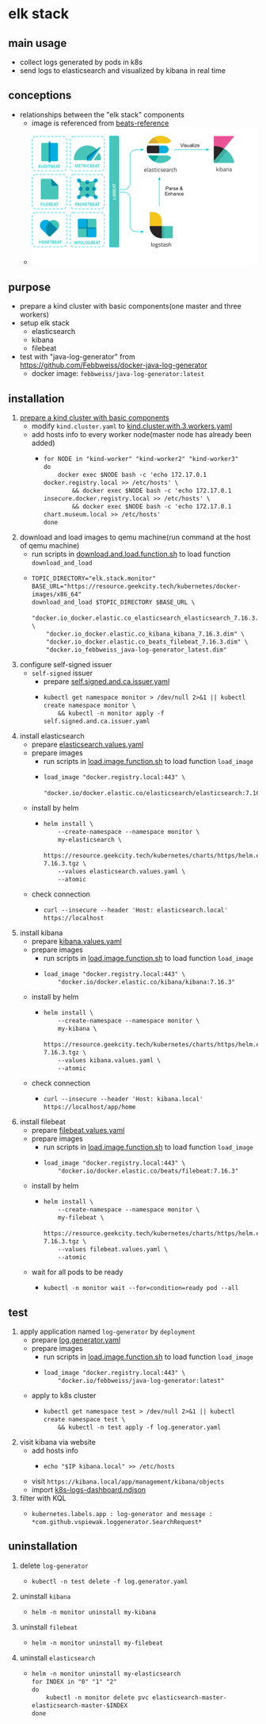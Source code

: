 # elk stack

## main usage

* collect logs generated by pods in k8s
* send logs to elasticsearch and visualized by kibana in real time

## conceptions

* relationships between the "elk stack" components
    + image is referenced from
      [beats-reference](https://www.elastic.co/guide/en/beats/libbeat/current/beats-reference.html)
    + ![relationships.between.elk.stack.components.png](resources/elk.stack/relationships.between.elk.stack.components.png)

## purpose

* prepare a kind cluster with basic components(one master and three workers)
* setup elk stack
    * elasticsearch
    * kibana
    * filebeat
* test with "java-log-generator" from https://github.com/Febbweiss/docker-java-log-generator
    + docker image: `febbweiss/java-log-generator:latest`

## installation

1. [prepare a kind cluster with basic components](../basic/kind.cluster.md)
    * modify `kind.cluster.yaml` to [kind.cluster.with.3.workers.yaml](../resources/kind.cluster.with.3.workers.yaml.md)
    * add hosts info to every worker node(master node has already been added)
        + ```shell
          for NODE in "kind-worker" "kind-worker2" "kind-worker3"
          do
              docker exec $NODE bash -c 'echo 172.17.0.1 docker.registry.local >> /etc/hosts' \
                  && docker exec $NODE bash -c 'echo 172.17.0.1 insecure.docker.registry.local >> /etc/hosts' \
                  && docker exec $NODE bash -c 'echo 172.17.0.1 chart.museum.local >> /etc/hosts'
          done
          ```
2. download and load images to qemu machine(run command at the host of qemu machine)
    * run scripts
      in [download.and.load.function.sh](../resources/create.qemu.machine.for.kind/download.and.load.function.sh.md) to
      load function `download_and_load`
    * ```shell
      TOPIC_DIRECTORY="elk.stack.monitor"
      BASE_URL="https://resource.geekcity.tech/kubernetes/docker-images/x86_64"
      download_and_load $TOPIC_DIRECTORY $BASE_URL \
          "docker.io_docker.elastic.co_elasticsearch_elasticsearch_7.16.3.dim" \
          "docker.io_docker.elastic.co_kibana_kibana_7.16.3.dim" \
          "docker.io_docker.elastic.co_beats_filebeat_7.16.3.dim" \
          "docker.io_febbweiss_java-log-generator_latest.dim"
      ```
3. configure self-signed issuer
    * `self-signed` issuer
        + prepare [self.signed.and.ca.issuer.yaml](../basic/resources/cert.manager/self.signed.and.ca.issuer.yaml.md)
        + ```shell
          kubectl get namespace monitor > /dev/null 2>&1 || kubectl create namespace monitor \
              && kubectl -n monitor apply -f self.signed.and.ca.issuer.yaml
          ```
4. install elasticsearch
    * prepare [elasticsearch.values.yaml](resources/elk.stack/elasticsearch.values.yaml.md)
    * prepare images
        + run scripts in [load.image.function.sh](../resources/load.image.function.sh.md) to load function `load_image`
        + ```shell
          load_image "docker.registry.local:443" \
              "docker.io/docker.elastic.co/elasticsearch/elasticsearch:7.16.3"
          ```
    * install by helm
        + ```shell
          helm install \
              --create-namespace --namespace monitor \
              my-elasticsearch \
              https://resource.geekcity.tech/kubernetes/charts/https/helm.elastic.co/elasticsearch-7.16.3.tgz \
              --values elasticsearch.values.yaml \
              --atomic
          ```
    * check connection
        + ```shell
          curl --insecure --header 'Host: elasticsearch.local' https://localhost
          ```
5. install kibana
    * prepare [kibana.values.yaml](resources/elk.stack/kibana.values.yaml.md)
    * prepare images
        + run scripts in [load.image.function.sh](../resources/load.image.function.sh.md) to load function `load_image`
        + ```shell
          load_image "docker.registry.local:443" \
              "docker.io/docker.elastic.co/kibana/kibana:7.16.3"
          ```
    * install by helm
        + ```shell
          helm install \
              --create-namespace --namespace monitor \
              my-kibana \
              https://resource.geekcity.tech/kubernetes/charts/https/helm.elastic.co/kibana-7.16.3.tgz \
              --values kibana.values.yaml \
              --atomic
          ```
    * check connection
        + ```shell
          curl --insecure --header 'Host: kibana.local' https://localhost/app/home
          ```
6. install filebeat
    * prepare [filebeat.values.yaml](resources/elk.stack/filebeat.values.yaml.md)
    * prepare images
        + run scripts in [load.image.function.sh](../resources/load.image.function.sh.md) to load function `load_image`
        + ```shell
          load_image "docker.registry.local:443" \
              "docker.io/docker.elastic.co/beats/filebeat:7.16.3"
          ```
    * install by helm
        + ```shell
          helm install \
              --create-namespace --namespace monitor \
              my-filebeat \
              https://resource.geekcity.tech/kubernetes/charts/https/helm.elastic.co/filebeat-7.16.3.tgz \
              --values filebeat.values.yaml \
              --atomic
          ```
    * wait for all pods to be ready
        + ```shell
          kubectl -n monitor wait --for=condition=ready pod --all
          ```

## test

1. apply application named `log-generator` by `deployment`
    * prepare [log.generator.yaml](resources/elk.stack/log.generator.yaml.md)
    * prepare images
        + run scripts in [load.image.function.sh](../resources/load.image.function.sh.md) to load function `load_image`
        + ```shell
          load_image "docker.registry.local:443" \
              "docker.io/febbweiss/java-log-generator:latest"
          ```
    * apply to k8s cluster
        + ```shell
          kubectl get namespace test > /dev/null 2>&1 || kubectl create namespace test \
              && kubectl -n test apply -f log.generator.yaml
          ```
2. visit kibana via website
    * add hosts info
        + ```shell
          echo "$IP kibana.local" >> /etc/hosts
          ```
    * visit `https://kibana.local/app/management/kibana/objects`
    * import [k8s-logs-dashboard.ndjson](resources/elk.stack/k8s-logs-dashboard.ndjson.md)
3. filter with KQL
    + ```KQL
      kubernetes.labels.app : log-generator and message : *com.github.vspiewak.loggenerator.SearchRequest*
      ```

## uninstallation

1. delete `log-generator`
    + ```shell
      kubectl -n test delete -f log.generator.yaml
      ```
2. uninstall `kibana`
    * ```shell
      helm -n monitor uninstall my-kibana
      ```
3. uninstall `filebeat`
    * ```shell
      helm -n monitor uninstall my-filebeat
      ```
4. uninstall `elasticsearch`
    * ```shell
      helm -n monitor uninstall my-elasticsearch
      for INDEX in "0" "1" "2"
      do
          kubectl -n monitor delete pvc elasticsearch-master-elasticsearch-master-$INDEX
      done
      ```
